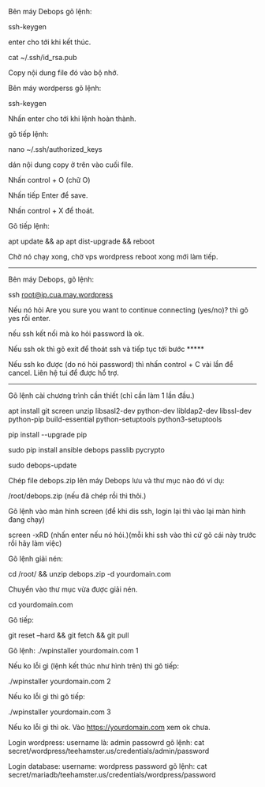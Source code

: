 ﻿
Bên máy Debops gõ lệnh:

ssh-keygen

enter cho tới khi kết thúc.

cat ~/.ssh/id_rsa.pub

Copy nội dung file đó vào bộ nhớ.


Bên máy wordperss gõ lệnh:

ssh-keygen

Nhấn enter cho tới khi lệnh hoàn thành.

gõ tiếp lệnh:

nano ~/.ssh/authorized_keys

dán nội dung copy ở trên vào cuối file.


Nhấn control + O (chữ O)

Nhấn tiếp Enter để save.

Nhấn control + X để thoát.



Gõ tiếp lệnh:

apt update && ap apt dist-upgrade && reboot

Chờ nó chạy xong, chờ vps wordpress reboot xong mới làm tiếp.


***


Bên máy Debops, gõ lệnh:

ssh root@ip.cua.may.wordpress

Nếu nó hỏi Are you sure you want to continue connecting (yes/no)?
thì gõ yes rồi enter.

nếu ssh kết nối mà ko hỏi password là ok.

Nếu ssh ok thì gõ exit để thoát ssh và tiếp tục tới bước *****

Nếu ssh ko được (do nó hỏi password) thì nhấn control + C vài lần để cancel. Liên hệ tui để được hổ trợ.


*****

Gõ lệnh cài chương trình cần thiết (chỉ cần làm 1 lần đầu.)

apt install git screen unzip libsasl2-dev python-dev libldap2-dev libssl-dev python-pip build-essential python-setuptools python3-setuptools

pip install --upgrade pip

sudo pip install ansible debops passlib pycrypto

sudo debops-update



Chép file debops.zip lên máy Debops lưu và thư mục nào đó ví dụ:

/root/debops.zip (nếu đã chép rồi thì thôi.)

Gõ lệnh vào màn hình screen (để khi dis ssh, login lại thì vào lại màn hình đang chạy)

screen -xRD (nhấn enter nếu nó hỏi.)(mỗi khi ssh vào thì cứ gõ cái này trước rồi hãy làm việc)


Gõ lệnh giải nén:


cd /root/ && unzip debops.zip -d yourdomain.com



Chuyển vào thư mục vừa được giải nén.

cd yourdomain.com


Gõ tiếp:

git reset –hard && git fetch && git pull




Gõ lệnh:
./wpinstaller yourdomain.com 1


Nếu ko lỗi gì (lệnh kết thúc như hình trên) thì gõ tiếp:

./wpinstaller yourdomain.com 2


Nếu ko lỗi gì thì gõ tiếp:

./wpinstaller yourdomain.com 3



Nếu ko lỗi gì thì ok. Vào https://yourdomain.com xem ok chưa.




Login wordpress:
username là: admin
passowrd gõ lệnh: cat secret/wordpress/teehamster.us/credentials/admin/password

Login database:
username: wordpress
password gõ lệnh: cat secret/mariadb/teehamster.us/credentials/wordpress/password
